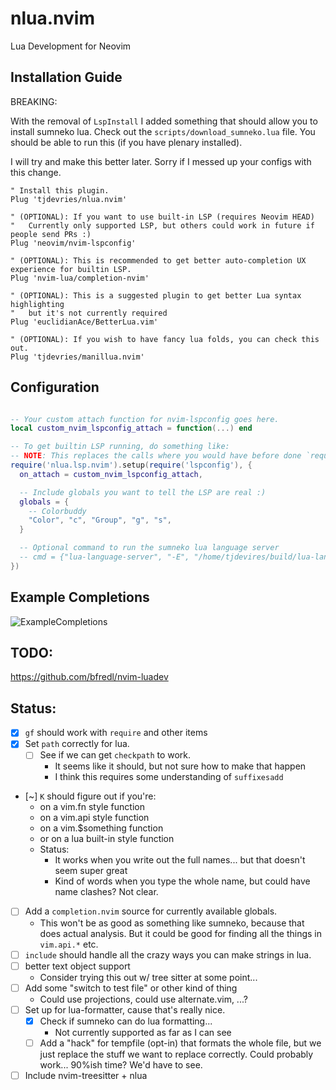 # nlua.nvim

Lua Development for Neovim

## Installation Guide

BREAKING:

With the removal of `LspInstall` I added something that should allow you to install sumneko lua.
Check out the `scripts/download_sumneko.lua` file. You should be able to run this (if you have plenary installed).

I will try and make this better later. Sorry if I messed up your configs with this change.

```vim
" Install this plugin.
Plug 'tjdevries/nlua.nvim'

" (OPTIONAL): If you want to use built-in LSP (requires Neovim HEAD)
"   Currently only supported LSP, but others could work in future if people send PRs :)
Plug 'neovim/nvim-lspconfig'

" (OPTIONAL): This is recommended to get better auto-completion UX experience for builtin LSP.
Plug 'nvim-lua/completion-nvim'

" (OPTIONAL): This is a suggested plugin to get better Lua syntax highlighting
"   but it's not currently required
Plug 'euclidianAce/BetterLua.vim'

" (OPTIONAL): If you wish to have fancy lua folds, you can check this out.
Plug 'tjdevries/manillua.nvim'
```


## Configuration

```lua

-- Your custom attach function for nvim-lspconfig goes here.
local custom_nvim_lspconfig_attach = function(...) end

-- To get builtin LSP running, do something like:
-- NOTE: This replaces the calls where you would have before done `require('nvim_lsp').sumneko_lua.setup()`
require('nlua.lsp.nvim').setup(require('lspconfig'), {
  on_attach = custom_nvim_lspconfig_attach,

  -- Include globals you want to tell the LSP are real :)
  globals = {
    -- Colorbuddy
    "Color", "c", "Group", "g", "s",
  }

  -- Optional command to run the sumneko lua language server
  -- cmd = {"lua-language-server", "-E", "/home/tjdevires/build/lua-language-server/main.lua"}
})

```

## Example Completions

![ExampleCompletions](./media/example_completions.png)


## TODO:

https://github.com/bfredl/nvim-luadev

## Status:

- [x] `gf` should work with `require` and other items
- [x] Set `path` correctly for lua.
    - [ ] See if we can get `checkpath` to work.
        - It seems like it should, but not sure how to make that happen
        - I think this requires some understanding of `suffixesadd`
- [~] `K` should figure out if you're:
    - on a vim.fn style function
    - on a vim.api style function
    - on a vim.$something function
    - or on a lua built-in style function
    - Status:
        - It works when you write out the full names... but that doesn't seem super great
        - Kind of words when you type the whole name, but could have name clashes? Not clear.
- [ ] Add a `completion.nvim` source for currently available globals.
    - This won't be as good as something like sumneko, because that does actual analysis.
        But it could be good for finding all the things in `vim.api.*` etc.
- [ ] `include` should handle all the crazy ways you can make strings in lua.
- [ ] better text object support
    - Consider trying this out w/ tree sitter at some point...
- [ ] Add some "switch to test file" or other kind of thing
    - Could use projections, could use alternate.vim, ...?
- [ ] Set up for lua-formatter, cause that's really nice.
    - [x] Check if sumneko can do lua formatting...
        - Not currently supported as far as I can see
    - [ ] Add a "hack" for tempfile (opt-in) that formats the whole file, but we just replace the stuff we want to replace correctly. Could probably work... 90%ish time? We'd have to see.
- [ ] Include nvim-treesitter + nlua
